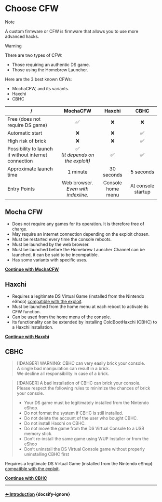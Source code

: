 # Choose CFW

> [!NOTE]
> A custom firmware or CFW is firmware that allows you to use more advanced hacks.

> [!WARNING]
> There are two types of CFW:
>
> - Those requiring an authentic DS game.
> - Those using the Homebrew Launcher.

Here are the 3 best known CFWs:

- MochaCFW, and its variants.
- Haxchi
- CBHC

| / | MochaCFW | Haxchi | CBHC |
|---|:-:|:-:|:-:|
|Free (does not require DS game)| ✅ | ❌ | ❌ |
|Automatic start | ❌ | ❌ | ✅ |
|High risk of brick| ❌ | ❌ | ✅ |
|Possibility to launch it without internet connection| ✅ <br>*(It depends on the exploit)*| ✅ | ✅ |
|Approximate launch time| 1 minute | 30 seconds | 5 seconds |
|Entry Points| Web browser.<br>*Even with indexiine.*|Console home menu|At console startup|

## Mocha CFW

- Does not require any games for its operation. It is therefore free of charge.
- May require an internet connection depending on the exploit chosen.
- Must be restarted every time the console reboots.
- Must be launched by the web browser.
- Must be launched before the Homebrew Launcher Channel can be launched, it can be said to be incompatible.
- Has some variants with specific uses.

**[Continue with MochaCFW](mocha.md)**

## Haxchi

- Requires a legitimate DS Virtual Game (installed from the Nintendo eShop) [compatible with the exploit](ds-vc-choice.md).
- Must be launched from the home menu at each reboot to activate its CFW function.
- Can be used from the home menu of the console.
- Its functionality can be extended by installing ColdBootHaxchi (CBHC) to a Haxchi installation.

**[Continue with Haxchi](haxchi.md)**

## CBHC

> [!DANGER]
> WARNING: CBHC can very easily brick your console.<br>
>A single bad manipulation can result in a brick.<br>
>We decline all responsibility in case of a brick.

> [!DANGER]
> A bad installation of CBHC can brick your console.<br>
> Please respect the following rules to minimize the chances of brick your console.<br>
> - Your DS game must be legitimately installed from the Nintendo eShop.
> - Do not format the system if CBHC is still installed.
> - Do not delete the account of the user who bought CBHC.
> - Do not install Haxchi on CBHC.
> - Do not move the game from the DS Virtual Console to a USB memory stick.
> - Don’t re-install the same game using WUP Installer or from the eShoo
> - Don’t uninstall the DS Virtual Console game without properly uninstalling CBHC first

Requires a legitimate DS Virtual Game (installed from the Nintendo eShop) [compatible with the exploit](ds-vc-choice.md).

**[Continue with CBHC](cbhc.md)**

<hr>

#### [⬅️ Introduction](introduction.md) {docsify-ignore}